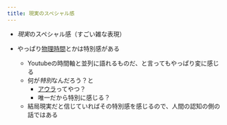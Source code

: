 ```yaml
---
title: 現実のスペシャル感
---
```


* *現実*のスペシャル感（すごい雑な表現）

* やっぱり[物理時間](%E7%89%A9%E7%90%86%E6%99%82%E9%96%93.md)とかは特別感がある
  
  * Youtubeの時間軸と並列に語れるものだ、と言ってもやっぱり変に感じる
  * 何が*特別*なんだろう？と
    * [アウラ](%E3%82%A2%E3%82%A6%E3%83%A9.md)ってやつ？
    * 唯一だから特別に感じる？
  * 結局現実だと信じていればその特別感を感じるので、人間の認知の側の話ではある
